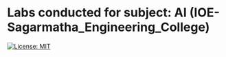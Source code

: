 # Labs conducted for subject: AI (IOE-Sagarmatha_Engineering_College)
[![License: MIT](https://img.shields.io/badge/License-MIT-yellow.svg)](https://opensource.org/licenses/MIT)
